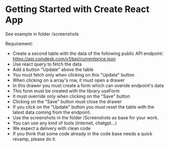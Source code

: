 # Getting Started with Create React App

See example in folder /screenshots

Requirement:
- Create a second table with the data of the following public API endpoint: https://api.coindesk.com/v1/bpi/currentprice.json
- Use react query to fetch the data
- Add a button "Update" above the table
- You must fetch only when clicking on this "Update" button 
- When clicking on a array's row, it must open a drawer
- In this drawer you must create a form which can overide endpoint's data 
- This form must be created with the library useForm
- It must override only when clicking on the "Save" button  
- Clicking on the "Save" button must close the drawer
- If you click on the "Update" button you must reset the table with the latest data coming from the endpoint.
- Use the screenshots in the folder /Screenshots as base for your work.
- You can use any kind of tools (internet, chatgpt...)
- We expect a delivery with clean code
- If you think that some code already in the code base needs a quick revamp, please do it.  